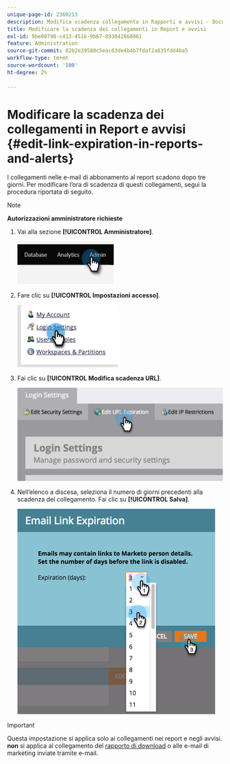 ```yaml
---
unique-page-id: 2360213
description: Modifica scadenza collegamento in Rapporti e avvisi - Documentazione di Marketo - Documentazione del prodotto
title: Modificare la scadenza dei collegamenti in Report e avvisi
exl-id: 9be08798-c413-451b-9b67-893042668061
feature: Administration
source-git-commit: 02b2e39580c5eac63de4b4b7fdaf2a835fdd4ba5
workflow-type: tm+mt
source-wordcount: '100'
ht-degree: 2%

---
```


# Modificare la scadenza dei collegamenti in Report e avvisi {#edit-link-expiration-in-reports-and-alerts}

I collegamenti nelle e-mail di abbonamento al report scadono dopo tre giorni. Per modificare l’ora di scadenza di questi collegamenti, segui la procedura riportata di seguito.

>[!NOTE]
>
>**Autorizzazioni amministratore richieste**

1. Vai alla sezione **[!UICONTROL Amministratore]**.

   ![](assets/edit-link-expiration-in-reports-and-alerts-1.png)

1. Fare clic su **[!UICONTROL Impostazioni accesso]**.

   ![](assets/edit-link-expiration-in-reports-and-alerts-2.png)

1. Fai clic su **[!UICONTROL Modifica scadenza URL]**.

   ![](assets/edit-link-expiration-in-reports-and-alerts-3.png)

1. Nell’elenco a discesa, seleziona il numero di giorni precedenti alla scadenza del collegamento. Fai clic su **[!UICONTROL Salva]**.

   ![](assets/edit-link-expiration-in-reports-and-alerts-4.png)

>[!IMPORTANT]
>
>Questa impostazione si applica solo ai collegamenti nei report e negli avvisi. **non** si applica al collegamento del [rapporto di download](/help/marketo/product-docs/reporting/basic-reporting/report-subscriptions/subscribe-to-a-smart-list.md#email-message) o alle e-mail di marketing inviate tramite e-mail.
